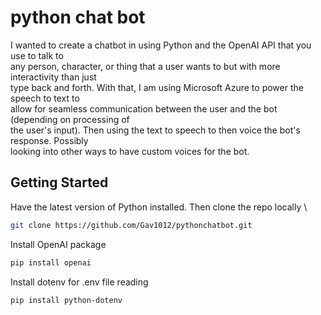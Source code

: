 # python chat bot
I wanted to create a chatbot in using Python and the OpenAI API that you use to talk to \
any person, character, or thing that a user wants to but with more interactivity than just \
type back and forth. With that, I am using Microsoft Azure to power the speech to text to \
allow for seamless communication between the user and the bot (depending on processing of \
the user's input). Then using the text to speech to then voice the bot's response. Possibly \
looking into other ways to have custom voices for the bot.


## Getting Started
Have the latest version of Python installed. Then clone the repo locally \
```bash
git clone https://github.com/Gav1012/pythonchatbot.git
```

Install OpenAI package
```bash
pip install openai
```
Install dotenv for .env file reading
```bash
pip install python-dotenv
```
